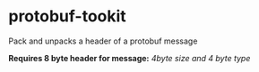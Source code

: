 protobuf-tookit
===============

Pack and unpacks a header of a protobuf message

**Requires 8 byte header for message:**
*4byte size  and 4 byte type*




